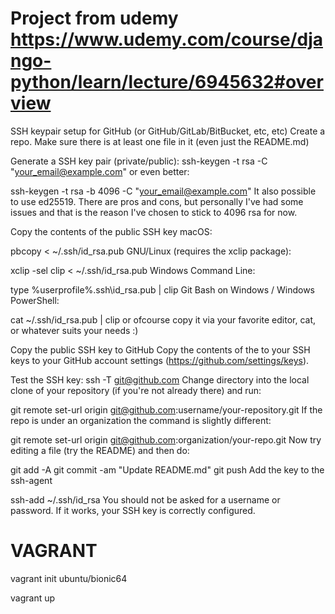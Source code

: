 # Project from udemy https://www.udemy.com/course/django-python/learn/lecture/6945632#overview

SSH keypair setup for GitHub (or GitHub/GitLab/BitBucket, etc, etc)
Create a repo.
Make sure there is at least one file in it (even just the README.md)

Generate a SSH key pair (private/public):
ssh-keygen -t rsa -C "your_email@example.com"
or even better:

ssh-keygen -t rsa -b 4096 -C "your_email@example.com"
It also possible to use ed25519. There are pros and cons, but personally I've had some issues and that is the reason I've chosen to stick to 4096 rsa for now.

Copy the contents of the public SSH key
macOS:

pbcopy < ~/.ssh/id_rsa.pub
GNU/Linux (requires the xclip package):

xclip -sel clip < ~/.ssh/id_rsa.pub
Windows Command Line:

type %userprofile%\.ssh\id_rsa.pub | clip
Git Bash on Windows / Windows PowerShell:

cat ~/.ssh/id_rsa.pub | clip
or ofcourse copy it via your favorite editor, cat, or whatever suits your needs :)

Copy the public SSH key to GitHub
Copy the contents of the to your SSH keys to your GitHub account settings (https://github.com/settings/keys).

Test the SSH key:
ssh -T git@github.com
Change directory into the local clone of your repository (if you're not already there) and run:

git remote set-url origin git@github.com:username/your-repository.git
If the repo is under an organization the command is slightly different:

git remote set-url origin git@github.com:organization/your-repo.git
Now try editing a file (try the README) and then do:

git add -A
git commit -am "Update README.md"
git push
Add the key to the ssh-agent

ssh-add ~/.ssh/id_rsa
You should not be asked for a username or password. If it works, your SSH key is correctly configured.

# VAGRANT
vagrant init ubuntu/bionic64

vagrant up